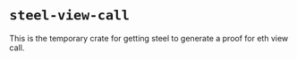 # `steel-view-call`

This is the temporary crate for getting steel to generate a proof for eth view call.